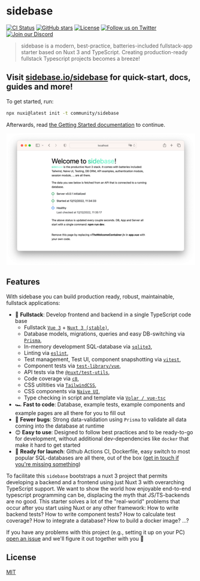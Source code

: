 # sidebase

<a href="https://github.com/sidebase/sidebase/actions?query=branch%3Amain+event%3Apush"><img src="https://github.com/nuxt/framework/workflows/ci/badge.svg?branch=main&event=push" alt="CI Status"></a>
[![GitHub stars](https://badgen.net/github/stars/sidebase/sidebase)](https://GitHub.com/sidebase/sidebase/)
[![License][license-src]][license-href]
[![Follow us on Twitter](https://badgen.net/badge/icon/twitter?icon=twitter&label)](https://twitter.com/sidebase_io)
[![Join our Discord](https://badgen.net/badge/icon/discord?icon=discord&label)](https://discord.gg/9MUHR8WT9B)


> sidebase is a modern, best-practice, batteries-included fullstack-app starter based on Nuxt 3 and TypeScript. Creating production-ready fullstack Typescript projects becomes a breeze!

## Visit [sidebase.io/sidebase](https://sidebase.io/sidebase) for quick-start, docs, guides and more!

To get started, run:
```sh
npx nuxi@latest init -t community/sidebase
```

Afterwards, read [the Getting Started documentation](https://sidebase.io/sidebase/getting-started/quick-start) to continue.

![sidebase](https://raw.githubusercontent.com/sidebase/core/main/.github/sidebase.png)

## Features

With sidebase you can build production ready, robust, maintainable, fullstack applications:
- 🎒 **Fullstack**: Develop frontend and backend in a single TypeScript code base
    - Fullstack [`Vue 3`](https://vuejs.org/) + [`Nuxt 3 (stable)`](https://nuxt.com/),
    - Database models, migrations, queries and easy DB-switching via [`Prisma`](https://prisma.io/),
    - In-memory development SQL-database via [`sqlite3`](https://www.sqlite.org/index.html),
    - Linting via [`eslint`](https://eslint.org/),
    - Test management, Test UI, component snapshotting via [`vitest`](https://vitest.dev/),
    - Component tests via [`test-library/vue`](https://testing-library.com/),
    - API tests via the [`@nuxt/test-utils`](https://nuxt.com/docs/getting-started/testing#testing),
    - Code coverage via [`c8`](https://github.com/bcoe/c8),
    - CSS utiltities via [`TailwindCSS`](https://tailwindcss.com/),
    - CSS components via [`Naive UI`](https://www.naiveui.com/),
    - Type checking in script and template via [`Volar / vue-tsc`](https://github.com/johnsoncodehk/volar)
- 🏎️ **Fast to code**: Database, example tests, example components and example pages are all there for you to fill out
- 🐛 **Fewer bugs**: Strong data-validation using `Prisma` to validate all data coming into the database at runtime
- 😊 **Easy to use**: Designed to follow best practices and to be ready-to-go for development, without additional dev-dependencies like `docker` that make it hard to get started
- 🚀 **Ready for launch**: Github Actions CI, Dockerfile, easy switch to most popular SQL-databases are all there, out of the box ([get in touch if you're missing something](https://github.com/sidebase/sidebase/issues/new/choose))

To facilitate this `sidebase` bootstraps a nuxt 3 project that permits developing a backend and a frontend using just Nuxt 3 with overarching TypeScript support. We want to show the world how enjoyable end-to-end typescript programming can be, displacing the myth that JS/TS-backends are no good. This starter solves a lot of the "real-world" problems that occur after you start using Nuxt or any other framework: How to write backend tests? How to write component tests? How to calculate test coverage? How to integrate a database? How to build a docker image? ...?

If you have any problems with this project (e.g., setting it up on your PC) [open an issue](https://github.com/sidebase/sidebase/issues/new/choose) and we'll figure it out together with you 🎉

## License

[MIT](./LICENSE)


<!-- Badges -->
[license-src]: https://img.shields.io/npm/l/@sidebase/nuxt-session.svg
[license-href]: https://npmjs.com/package/@sidebase/nuxt-session

